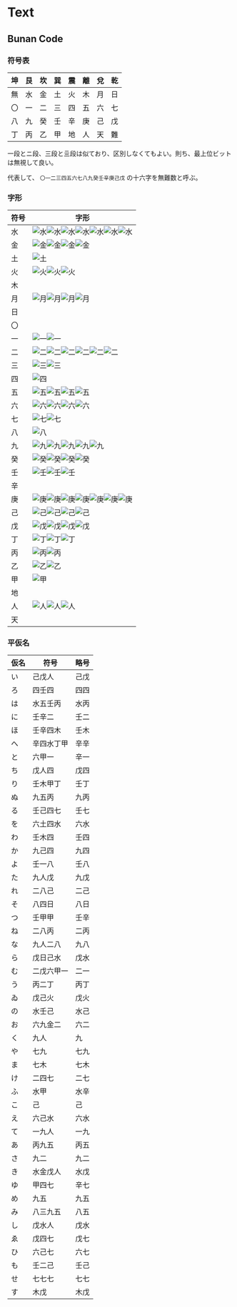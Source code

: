 # Text

## Bunan Code

### 符号表
坤|艮|坎|巽|震|離|兌|乾|
-|-|-|-|-|-|-|-
無|水|金|土|火|木|月|日
〇|一|二|三|四|五|六|七
八|九|癸|壬|辛|庚|己|戊
丁|丙|乙|甲|地|人|天|難

一段とニ段、三段と亖段は似ており、区別しなくてもよい。則ち、最上位ビットは無視して良い。

代表して、
`〇一二三四五六七八九癸壬辛庚己戊`
の十六字を無難数と呼ぶ。

### 字形
符号|字形
-|-
水|![水](https://glyphwiki.org/glyph/u9fb4.svg)![水](https://glyphwiki.org/glyph/u6c35.svg)![水](https://glyphwiki.org/glyph/u6c3a.svg)![水](https://glyphwiki.org/glyph/u6bdb-itaiji-001.svg)![水](https://glyphwiki.org/glyph/u30020-jv.svg)![水](https://glyphwiki.org/glyph/cdp-85bf.svg)![水](https://glyphwiki.org/glyph/hanubeki_kiyok2.svg)
金|![金](https://glyphwiki.org/glyph/u4eba.svg)![金](https://glyphwiki.org/glyph/u53b6.svg)![金](https://glyphwiki.org/glyph/u53b6-var-001.svg)![金](https://glyphwiki.org/glyph/u4e37-g.svg)
土|![土](https://glyphwiki.org/glyph/cdp-8bc5.svg)
火|![火](https://glyphwiki.org/glyph/u706c-j.svg)![火](https://glyphwiki.org/glyph/u706b-itaiji-001.svg)![火](https://glyphwiki.org/glyph/u2ff1-u2e8c-u4e00.svg)
木|
月|![月](https://glyphwiki.org/glyph/cdp-89c6.svg)![月](https://glyphwiki.org/glyph/u5182-j.svg)![月](https://glyphwiki.org/glyph/u2e86.svg)![月](https://glyphwiki.org/glyph/u31f00-jv.svg)
日|
〇|
一|![一](https://glyphwiki.org/glyph/u4e00.svg)![一](https://glyphwiki.org/glyph/u4e06.svg)
二|![二](https://glyphwiki.org/glyph/u5de5.svg)![二](https://glyphwiki.org/glyph/u2090e-itaiji-001.svg)![二](https://glyphwiki.org/glyph/hdic_hkrm-10081840.svg)![二](https://glyphwiki.org/glyph/u51ab.svg)![二](https://glyphwiki.org/glyph/u4ea0-03-var-001.svg)![二](https://glyphwiki.org/glyph/cdpn-8bc5.svg)
三|![三](https://glyphwiki.org/glyph/u738b-j.svg)![三](https://glyphwiki.org/glyph/hkcs_m9fb6.svg)
四|![四](https://glyphwiki.org/glyph/u56d7-j.svg)
五|![五](https://glyphwiki.org/glyph/u3405.svg)![五](https://glyphwiki.org/glyph/u4e42-t.svg)![五](https://glyphwiki.org/glyph/u3405-itaiji-001.svg)![五](https://glyphwiki.org/glyph/u2090e-g.svg)
六|![六](https://glyphwiki.org/glyph/u535c.svg)![六](https://glyphwiki.org/glyph/u2e8a.svg)![六](https://glyphwiki.org/glyph/u4e04-07.svg)![六](https://glyphwiki.org/glyph/u4ea0-g.svg)
七|![七](https://glyphwiki.org/glyph/u5fc3-j.svg)![七](https://glyphwiki.org/glyph/u2b820-jv.svg)
八|![八](https://glyphwiki.org/glyph/u516b-j.svg)
九|![九](https://glyphwiki.org/glyph/cdp-8873.svg)![九](https://glyphwiki.org/glyph/u4eba-itaiji-004.svg)![九](https://glyphwiki.org/glyph/u513f.svg)![九](https://glyphwiki.org/glyph/u2008a.svg)![九](https://glyphwiki.org/glyph/u53c8-itaiji-001.svg)
癸|![癸](https://glyphwiki.org/glyph/u7676.svg)![癸](https://glyphwiki.org/glyph/fitzgerald_cop83.svg)![癸](https://glyphwiki.org/glyph/cdp-8d6b-var-002.svg)![癸](https://glyphwiki.org/glyph/cdp-88d3.svg)
壬|![壬](https://glyphwiki.org/glyph/u4e3f.svg)![壬](https://glyphwiki.org/glyph/u4e3f-k.svg)![壬](https://glyphwiki.org/glyph/u4ebb-05.svg)
辛|
庚|![庚](https://glyphwiki.org/glyph/u5c6e.svg)![庚](https://glyphwiki.org/glyph/ufa3c.svg)![庚](https://glyphwiki.org/glyph/u5c71.svg)![庚](https://glyphwiki.org/glyph/u8080-07.svg)![庚](https://glyphwiki.org/glyph/cdp-884d.svg)![庚](https://glyphwiki.org/glyph/u5e7f-05-var-001.svg)![庚](https://glyphwiki.org/glyph/univerx_u5f50.svg)
己|![己](https://glyphwiki.org/glyph/u200cc.svg)![己](https://glyphwiki.org/glyph/u200cb.svg)![己](https://glyphwiki.org/glyph/u200ca.svg)![己](https://glyphwiki.org/glyph/u4e29-j.svg)
戊|![戊](https://glyphwiki.org/glyph/u5382.svg)![戊](https://glyphwiki.org/glyph/u20089.svg)![戊](https://glyphwiki.org/glyph/u6208-05.svg)![戊](https://glyphwiki.org/glyph/u4e36-j.svg)
丁|![丁](https://glyphwiki.org/glyph/u4e01.svg)![丁](https://glyphwiki.org/glyph/u4e01-15.svg)![丁](https://glyphwiki.org/glyph/u4e85-j.svg)
丙|![丙](https://glyphwiki.org/glyph/u5b80-03.svg)![丙](https://glyphwiki.org/glyph/cdp-89e1-var-001.svg)
乙|![乙](https://glyphwiki.org/glyph/u4e59-05.svg)![乙](https://glyphwiki.org/glyph/u31c8-var-001.svg)
甲|![甲](https://glyphwiki.org/glyph/u4e28.svg)
地|
人|![人](https://glyphwiki.org/glyph/u4e40.svg)![人](https://glyphwiki.org/glyph/u4e41.svg)![人](https://glyphwiki.org/glyph/u31cf.svg)
天|

### 平仮名
仮名|符号|略号
-|-|-
い|己戊人|己戊
ろ|四壬四|四四
は|水五壬丙|水丙
に|壬辛二|壬二
ほ|壬辛四木|壬木
へ|辛四水丁甲|辛辛
と|六甲一|辛一
ち|戊人四|戊四
り|壬木甲丁|壬丁
ぬ|九五丙|九丙
る|壬己四七|壬七
を|六土四水|六水
わ|壬木四|壬四
か|九己四|九四
よ|壬一八|壬八
た|九人戊|九戊
れ|二八己|二己
そ|八四日|八日
つ|壬甲甲|壬辛
ね|二八丙|二丙
な|九人二八|九八
ら|戊日己水|戊水
む|二戊六甲一|二一
う|丙二丁|丙丁
ゐ|戊己火|戊火
の|水壬己|水己
お|六九金二|六二
く|九人|九
や|七九|七九
ま|七木|七木
け|二四七|二七
ふ|水甲|水辛
こ|己|己
え|六己水|六水
て|一九人|一九
あ|丙九五|丙五
さ|九二|九二
き|水金戊人|水戊
ゆ|甲四七|辛七
め|九五|九五
み|八三九五|八五
し|戊水人|戊水
ゑ|戊四七|戊七
ひ|六己七|六七
も|壬二己|壬己
せ|七七七|七七
す|木戊|木戊
